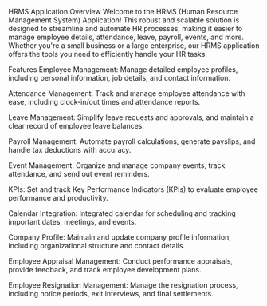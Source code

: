 HRMS Application
Overview
Welcome to the HRMS (Human Resource Management System) Application! This robust and scalable solution is designed to streamline and automate HR processes, making it easier to manage employee details, attendance, leave, payroll, events, and more. Whether you're a small business or a large enterprise, our HRMS application offers the tools you need to efficiently handle your HR tasks.

Features
Employee Management: Manage detailed employee profiles, including personal information, job details, and contact information.

Attendance Management: Track and manage employee attendance with ease, including clock-in/out times and attendance reports.

Leave Management: Simplify leave requests and approvals, and maintain a clear record of employee leave balances.

Payroll Management: Automate payroll calculations, generate payslips, and handle tax deductions with accuracy.

Event Management: Organize and manage company events, track attendance, and send out event reminders.

KPIs: Set and track Key Performance Indicators (KPIs) to evaluate employee performance and productivity.

Calendar Integration: Integrated calendar for scheduling and tracking important dates, meetings, and events.

Company Profile: Maintain and update company profile information, including organizational structure and contact details.

Employee Appraisal Management: Conduct performance appraisals, provide feedback, and track employee development plans.

Employee Resignation Management: Manage the resignation process, including notice periods, exit interviews, and final settlements.
